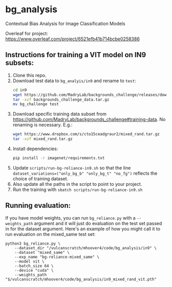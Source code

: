 # bg_analysis
Contextual Bias Analysis for Image Classification Models

Overleaf for project: https://www.overleaf.com/project/6521efb41b714bcbe0258386

## Instructions for training a VIT model on IN9 subsets:

1. Clone this repo.
2. Download test data to `bg_analyis/in9` and rename to `test`:
   ```sh
   cd in9
   wget https://github.com/MadryLab/backgrounds_challenge/releases/download/data/backgrounds_challenge_data.tar.gz
   tar -xzf backgrounds_challenge_data.tar.gz
   mv bg_challenge test
   ```
3. Download specific training data subset from https://github.com/MadryLab/backgrounds_challenge#training-data. No renaming is necessary. E.g.:
   ```sh
   wget https://www.dropbox.com/s/cto15ceadgraur2/mixed_rand.tar.gz
   tar -xzf mixed_rand.tar.gz
   ```
4. Install dependencies:
    ```sh
    pip install -r imagenet/requirements.txt
    ```
5. Update `scripts/run-bg-reliance-in9.sh` so that the line `dataset_variations=("only_bg_b" "only_bg_t" "no_fg")` reflects the choice of training dataset.
6. Also update all the paths in the script to point to your project.
7. Run the training with `sbatch scripts/run-bg-reliance-in9.sh`


## Running evaluation:

If you have model weights, you can run `bg_reliance.py` with a `--weights_path` argument and it will just do evaluation on the test set passed in for the dataset argument. Here's an example of how you might call it to run evaluation on the mixed_same test set:
```
python3 bg_reliance.py \
    --dataset_dir "/vulcanscratch/mhoover4/code/bg_analysis/in9" \
    --dataset "mixed_same" \
    --exp_name "bg-reliance-mixed_same" \
    --model vit \
    --batch_size 64 \
    --device "cuda" \
    --weights_path "$/vulcanscratch/mhoover4/code/bg_analysis/in9_mixed_rand_vit.pth"
```
